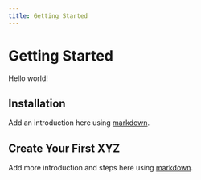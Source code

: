 ```yaml
---
title: Getting Started
---
```


# Getting Started

Hello world!

## Installation

Add an introduction here using [markdown](http://daringfireball.net/projects/markdown/).

## Create Your First XYZ

Add more introduction and steps here using [markdown](http://daringfireball.net/projects/markdown/).